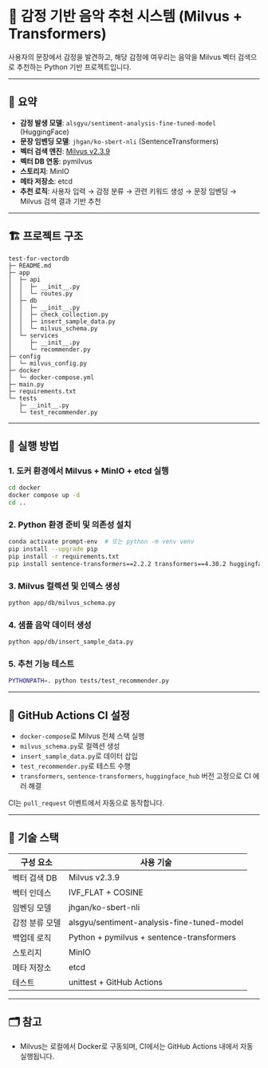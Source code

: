 # 🎵 감정 기반 음악 추천 시스템 (Milvus + Transformers)

사용자의 문장에서 감정을 발견하고, 해당 감정에 여우리는 음악을 Milvus 벡터 검색으로 추천하는 Python 기반 프로젝트입니다.

---

## 📌 요약

- **감정 발생 모델**: `alsgyu/sentiment-analysis-fine-tuned-model` (HuggingFace)
- **문장 임벤딩 모델**: `jhgan/ko-sbert-nli` (SentenceTransformers)
- **벡터 검색 엔진**: [Milvus v2.3.9](https://milvus.io)
- **벡터 DB 연동**: pymilvus
- **스토리지**: MinIO
- **메타 저장소**: etcd
- **추천 로직**: 사용자 입력 → 감정 분류 → 관련 키워드 생성 → 문장 임벤딩 → Milvus 검색 결과 기반 추천

---

## 🏗️ 프로젝트 구조

```
test-for-vectordb
├─ README.md
├─ app
│  ├─ api
│  │  ├─ __init__.py
│  │  └─ routes.py
│  ├─ db
│  │  ├─ __init__.py
│  │  ├─ check_collection.py
│  │  ├─ insert_sample_data.py
│  │  └─ milvus_schema.py
│  └─ services
│     ├─ __init__.py
│     └─ recommender.py
├─ config
│  └─ milvus_config.py
├─ docker
│  └─ docker-compose.yml
├─ main.py
├─ requirements.txt
└─ tests
   ├─ __init__.py
   └─ test_recommender.py

```
---

## 🚀 실행 방법

### 1. 도커 환경에서 Milvus + MinIO + etcd 실행

```bash
cd docker
docker compose up -d
cd ..
```

### 2. Python 환경 준비 및 의존성 설치

```bash
conda activate prompt-env  # 또는 python -m venv venv
pip install --upgrade pip
pip install -r requirements.txt
pip install sentence-transformers==2.2.2 transformers==4.30.2 huggingface_hub==0.16.4
```

### 3. Milvus 컬렉션 및 인덱스 생성

```bash
python app/db/milvus_schema.py
```

### 4. 샘플 음악 데이터 생성

```bash
python app/db/insert_sample_data.py
```

### 5. 추천 기능 테스트

```bash
PYTHONPATH=. python tests/test_recommender.py
```

---

## 🧪 GitHub Actions CI 설정

- `docker-compose`로 Milvus 전체 스택 실행
- `milvus_schema.py`로 컬렉션 생성
- `insert_sample_data.py`로 데이터 삽입
- `test_recommender.py`로 테스트 수행
- `transformers`, `sentence-transformers`, `huggingface_hub` 버전 고정으로 CI 에러 해결

CI는 `pull_request` 이벤트에서 자동으로 동작합니다.

---

## 🤠 기술 스택

| 구성 요소         | 사용 기술                                 |
|------------------|--------------------------------------------|
| 벡터 검색 DB     | Milvus v2.3.9                              |
| 벡터 인데스      | IVF_FLAT + COSINE                          |
| 임벤딩 모델      | jhgan/ko-sbert-nli              |
| 감정 분류 모델   | alsgyu/sentiment-analysis-fine-tuned-model  |
| 백업데 로직      | Python + pymilvus + sentence-transformers  |
| 스토리지         | MinIO                                      |
| 메타 저장소      | etcd                                       |
| 테스트           | unittest + GitHub Actions                  |

---

## 🗂️ 참고

- Milvus는 로컬에서 Docker로 구동되며, CI에서는 GitHub Actions 내에서 자동 실행됩니다.


